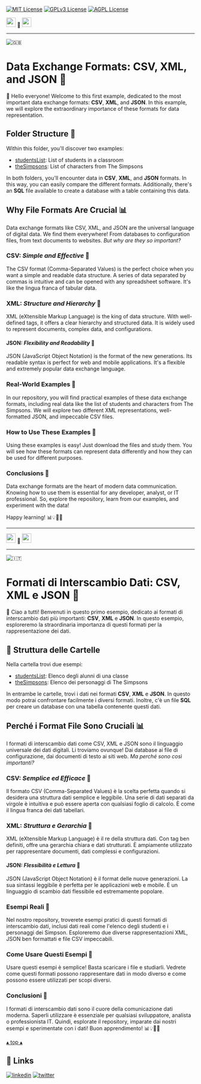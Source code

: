 [![MIT License](https://img.shields.io/badge/License-MIT-green.svg)](https://choosealicense.com/licenses/mit/)
[![GPLv3 License](https://img.shields.io/badge/License-GPL%20v3-yellow.svg)](https://opensource.org/licenses/)
[![AGPL License](https://img.shields.io/badge/license-AGPL-blue.svg)](http://www.gnu.org/licenses/agpl-3.0)

<a name="TOP"></a>

<a href="#IT"><img style="height:25px" src="https://em-content.zobj.net/thumbs/60/whatsapp/352/flag-italy_1f1ee-1f1f9.png" /></a>
🤍
<a href="#EN"><img style="height:25px" src="https://em-content.zobj.net/thumbs/60/whatsapp/352/flag-united-kingdom_1f1ec-1f1e7.png" /></a>

<hr />


![🇬🇧](https://em-content.zobj.net/thumbs/60/whatsapp/352/flag-united-kingdom_1f1ec-1f1e7.png) <a name="EN"></A>
# Data Exchange Formats: CSV, XML, and JSON 📂

👋 Hello everyone! Welcome to this first example, dedicated to the most important data exchange formats: **CSV**, **XML**, and **JSON**.
In this example, we will explore the extraordinary importance of these formats for data representation.

## Folder Structure 📂

Within this folder, you'll discover two examples:

- [studentsList](./studentsList): List of students in a classroom
- [theSimpsons](./theSimpsonsCharacter): List of characters from The Simpsons

In both folders, you'll encounter data in **CSV**, **XML**, and **JSON** formats.
In this way, you can easily compare the different formats.
Additionally, there's an **SQL** file available to create a database with a table containing this data.

## Why File Formats Are Crucial 📊

Data exchange formats like CSV, XML, and JSON are the universal language of digital data.
We find them everywhere!
From databases to configuration files, from text documents to websites.
*But why are they so important?*

### **CSV**: *Simple and Effective* 📝

The CSV format (Comma-Separated Values) is the perfect choice when you want a simple and readable data structure.
A series of data separated by commas is intuitive and can be opened with any spreadsheet software.
It's like the lingua franca of tabular data.

### **XML**: *Structure and Hierarchy* 🧬

XML (eXtensible Markup Language) is the king of data structure.
With well-defined tags, it offers a clear hierarchy and structured data.
It is widely used to represent documents, complex data, and configurations.

#### **JSON**: *Flexibility and Readability* 🧩

JSON (JavaScript Object Notation) is the format of the new generations.
Its readable syntax is perfect for web and mobile applications.
It's a flexible and extremely popular data exchange language.

### Real-World Examples 🌟

In our repository, you will find practical examples of these data exchange formats, including real data like the list of students and characters from The Simpsons.
We will explore two different XML representations, well-formatted JSON, and impeccable CSV files.

### How to Use These Examples 🚀

Using these examples is easy!
Just download the files and study them.
You will see how these formats can represent data differently and how they can be used for different purposes.

### Conclusions 🎉

Data exchange formats are the heart of modern data communication.
Knowing how to use them is essential for any developer, analyst, or IT professional.
So, explore the repository, learn from our examples, and experiment with the data!

Happy learning! 📊💡👨‍💻


<hr/>

<a href="#IT"><img style="height:25px" src="https://em-content.zobj.net/thumbs/60/whatsapp/352/flag-italy_1f1ee-1f1f9.png" /></a> 🤍 <a href="#EN"><img style="height:25px" src="https://em-content.zobj.net/thumbs/60/whatsapp/352/flag-united-kingdom_1f1ec-1f1e7.png" /></a>

<hr />


![🇮🇹](https://em-content.zobj.net/thumbs/60/whatsapp/352/flag-italy_1f1ee-1f1f9.png) <a name="IT"></A>
# Formati di Interscambio Dati: CSV, XML e JSON 📂

👋 Ciao a tutti! Benvenuti in questo primo esempio, dedicato ai formati di interscambio dati più importanti: **CSV**, **XML** e **JSON**.
In questo esempio, esploreremo la straordinaria importanza di questi formati per la rappresentazione dei dati.

## 📂 Struttura delle Cartelle

Nella cartella trovi due esempi:

- [studentsList](./studentsList): Elenco degli alunni di una classe
- [theSimpsons](./theSimpsonsCharacter): Elenco dei personaggi di The Simpsons

In entrambe le cartelle, trovi i dati nei formati **CSV**, **XML** e **JSON**.
In questo modo potrai confrontare facilmente i diversi formati.
Inoltre, c'è un file **SQL** per creare un database con una tabella contenente questi dati.

## Perché i Format File Sono Cruciali 📊

I formati di interscambio dati come CSV, XML e JSON sono il linguaggio universale dei dati digitali.
Li troviamo ovunque!
Dai database ai file di configurazione, dai documenti di testo ai siti web.
*Ma perché sono così importanti?*

### **CSV**: *Semplice ed Efficace* 📝

Il formato CSV (Comma-Separated Values) è la scelta perfetta quando si desidera una struttura dati semplice e leggibile.
Una serie di dati separati da virgole è intuitiva e può essere aperta con qualsiasi foglio di calcolo.
È come il lingua franca dei dati tabellari.

### **XML**: *Struttura e Gerarchia* 🧬

XML (eXtensible Markup Language) è il re della struttura dati.
Con tag ben definiti, offre una gerarchia chiara e dati strutturati.
È ampiamente utilizzato per rappresentare documenti, dati complessi e configurazioni.

#### **JSON**: *Flessibilità e Lettura* 🧩

JSON (JavaScript Object Notation) è il format delle nuove generazioni.
La sua sintassi leggibile è perfetta per le applicazioni web e mobile.
È un linguaggio di scambio dati flessibile ed estremamente popolare.

### Esempi Reali 🌟

Nel nostro repository, troverete esempi pratici di questi formati di interscambio dati, inclusi dati reali come l'elenco degli studenti e i personaggi dei Simpson.
Esploreremo due diverse rappresentazioni XML, JSON ben formattati e file CSV impeccabili.

### Come Usare Questi Esempi 🚀

Usare questi esempi è semplice!
Basta scaricare i file e studiarli.
Vedrete come questi formati possono rappresentare dati in modo diverso e come possono essere utilizzati per scopi diversi.

### Conclusioni 🎉

I formati di interscambio dati sono il cuore della comunicazione dati moderna.
Saperli utilizzare è essenziale per qualsiasi sviluppatore, analista o professionista IT.
Quindi, esplorate il repository, imparate dai nostri esempi e sperimentate con i dati! Buon apprendimento! 📊💡👨‍💻

<a href="#TOP">&utrif; top &utrif;</a>

## 🔗 Links
[![linkedin](https://img.shields.io/badge/linkedin-0A66C2?style=for-the-badge&logo=linkedin&logoColor=white)](https://www.linkedin.com/in/biagio-rosario-greco-77145774/)
[![twitter](https://img.shields.io/badge/twitter-1DA1F2?style=for-the-badge&logo=twitter&logoColor=white)](https://twitter.com/birg_81)
